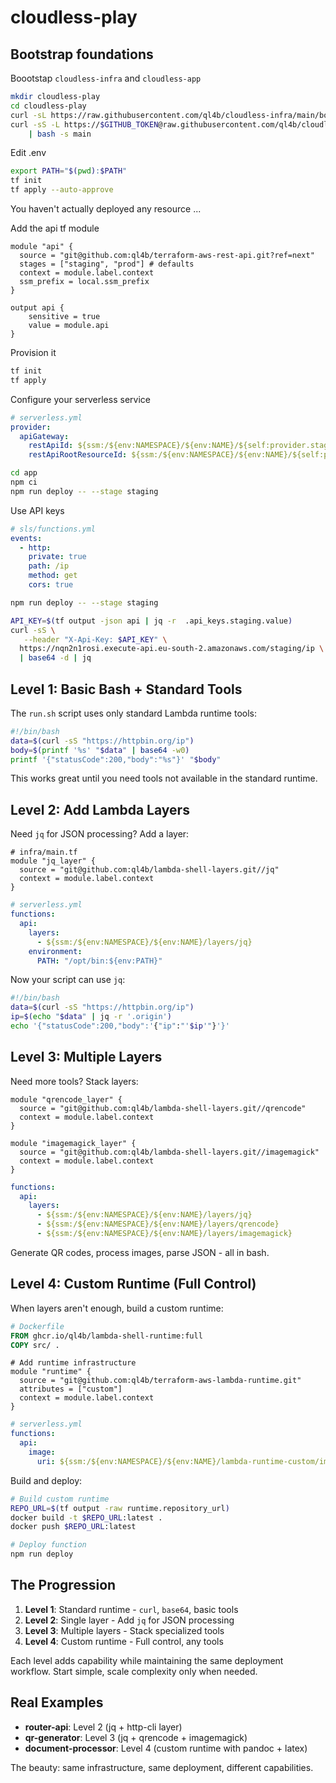 # cloudless-play

## Bootstrap foundations

Boootstap `cloudless-infra` and `cloudless-app`

```bash
mkdir cloudless-play
cd cloudless-play
curl -sL https://raw.githubusercontent.com/ql4b/cloudless-infra/main/bootstrap | bash
curl -sS -L https://$GITHUB_TOKEN@raw.githubusercontent.com/ql4b/cloudless-app/refs/heads/main/bootstrap \
    | bash -s main
```

Edit .env

```bash
export PATH="$(pwd):$PATH"
tf init
tf apply --auto-approve
```

You haven't actually deployed any resource ...

Add the api tf module

```hcl
module "api" {
  source = "git@github.com:ql4b/terraform-aws-rest-api.git?ref=next"
  stages = ["staging", "prod"] # defaults
  context = module.label.context
  ssm_prefix = local.ssm_prefix
}

output api {
    sensitive = true
    value = module.api
}
```

Provision it 

```bash
tf init
tf apply
```

Configure your serverless service

```yml
# serverless.yml
provider:
  apiGateway:
    restApiId: ${ssm:/${env:NAMESPACE}/${env:NAME}/${self:provider.stage}/restApiId }
    restApiRootResourceId: ${ssm:/${env:NAMESPACE}/${env:NAME}/${self:provider.stage}/restApiRootResourceId}
```

```bash
cd app
npm ci
npm run deploy -- --stage staging
```

Use API keys 

```yml
# sls/functions.yml
events:
  - http:
    private: true
    path: /ip
    method: get
    cors: true
```
```bash
npm run deploy -- --stage staging

API_KEY=$(tf output -json api | jq -r  .api_keys.staging.value)
curl -sS \
   --header "X-Api-Key: $API_KEY" \
  https://nqn2n1rosi.execute-api.eu-south-2.amazonaws.com/staging/ip \
  | base64 -d | jq 
```

## Level 1: Basic Bash + Standard Tools

The `run.sh` script uses only standard Lambda runtime tools:

```bash
#!/bin/bash
data=$(curl -sS "https://httpbin.org/ip")
body=$(printf '%s' "$data" | base64 -w0)
printf '{"statusCode":200,"body":"%s"}' "$body"
```

This works great until you need tools not available in the standard runtime.

## Level 2: Add Lambda Layers

Need `jq` for JSON processing? Add a layer:

```hcl
# infra/main.tf
module "jq_layer" {
  source = "git@github.com:ql4b/lambda-shell-layers.git//jq"
  context = module.label.context
}
```

```yml
# serverless.yml
functions:
  api:
    layers:
      - ${ssm:/${env:NAMESPACE}/${env:NAME}/layers/jq}
    environment:
      PATH: "/opt/bin:${env:PATH}"
```

Now your script can use `jq`:

```bash
#!/bin/bash
data=$(curl -sS "https://httpbin.org/ip")
ip=$(echo "$data" | jq -r '.origin')
echo '{"statusCode":200,"body":'{"ip":"'$ip'"}'}'
```

## Level 3: Multiple Layers

Need more tools? Stack layers:

```hcl
module "qrencode_layer" {
  source = "git@github.com:ql4b/lambda-shell-layers.git//qrencode"
  context = module.label.context
}

module "imagemagick_layer" {
  source = "git@github.com:ql4b/lambda-shell-layers.git//imagemagick"
  context = module.label.context
}
```

```yml
functions:
  api:
    layers:
      - ${ssm:/${env:NAMESPACE}/${env:NAME}/layers/jq}
      - ${ssm:/${env:NAMESPACE}/${env:NAME}/layers/qrencode}
      - ${ssm:/${env:NAMESPACE}/${env:NAME}/layers/imagemagick}
```

Generate QR codes, process images, parse JSON - all in bash.

## Level 4: Custom Runtime (Full Control)

When layers aren't enough, build a custom runtime:

```dockerfile
# Dockerfile
FROM ghcr.io/ql4b/lambda-shell-runtime:full
COPY src/ .
```

```hcl
# Add runtime infrastructure
module "runtime" {
  source = "git@github.com:ql4b/terraform-aws-lambda-runtime.git"
  attributes = ["custom"]
  context = module.label.context
}
```

```yml
# serverless.yml
functions:
  api:
    image:
      uri: ${ssm:/${env:NAMESPACE}/${env:NAME}/lambda-runtime-custom/image}
```

Build and deploy:

```bash
# Build custom runtime
REPO_URL=$(tf output -raw runtime.repository_url)
docker build -t $REPO_URL:latest .
docker push $REPO_URL:latest

# Deploy function
npm run deploy
```

## The Progression

1. **Level 1**: Standard runtime - `curl`, `base64`, basic tools
2. **Level 2**: Single layer - Add `jq` for JSON processing  
3. **Level 3**: Multiple layers - Stack specialized tools
4. **Level 4**: Custom runtime - Full control, any tools

Each level adds capability while maintaining the same deployment workflow. Start simple, scale complexity only when needed.

## Real Examples

- **router-api**: Level 2 (jq + http-cli layer)
- **qr-generator**: Level 3 (jq + qrencode + imagemagick)
- **document-processor**: Level 4 (custom runtime with pandoc + latex)

The beauty: same infrastructure, same deployment, different capabilities. 




